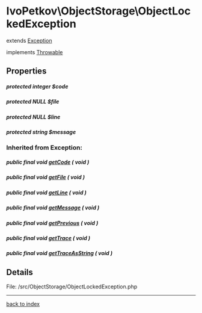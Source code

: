 # IvoPetkov\ObjectStorage\ObjectLockedException

extends [Exception](http://php.net/manual/en/class.exception.php)

implements [Throwable](http://php.net/manual/en/class.throwable.php)

## Properties

##### protected integer $code

##### protected NULL $file

##### protected NULL $line

##### protected string $message

### Inherited from Exception:

##### public final void [getCode](http://php.net/manual/en/exception.getcode.php) ( void )

##### public final void [getFile](http://php.net/manual/en/exception.getfile.php) ( void )

##### public final void [getLine](http://php.net/manual/en/exception.getline.php) ( void )

##### public final void [getMessage](http://php.net/manual/en/exception.getmessage.php) ( void )

##### public final void [getPrevious](http://php.net/manual/en/exception.getprevious.php) ( void )

##### public final void [getTrace](http://php.net/manual/en/exception.gettrace.php) ( void )

##### public final void [getTraceAsString](http://php.net/manual/en/exception.gettraceasstring.php) ( void )

## Details

File: /src/ObjectStorage/ObjectLockedException.php

---

[back to index](index.md)

